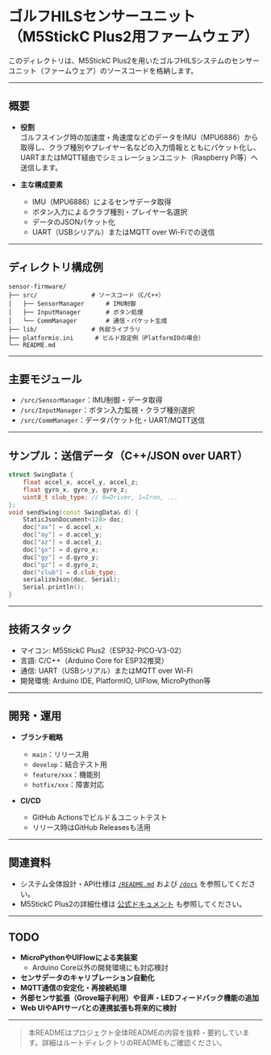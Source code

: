 # ゴルフHILSセンサーユニット（M5StickC Plus2用ファームウェア）

このディレクトリは、M5StickC Plus2を用いたゴルフHILSシステムのセンサーユニット（ファームウェア）のソースコードを格納します。

---

## 概要

- **役割**  
  ゴルフスイング時の加速度・角速度などのデータをIMU（MPU6886）から取得し、クラブ種別やプレイヤー名などの入力情報とともにパケット化し、UARTまたはMQTT経由でシミュレーションユニット（Raspberry Pi等）へ送信します。

- **主な構成要素**
  - IMU（MPU6886）によるセンサデータ取得
  - ボタン入力によるクラブ種別・プレイヤー名選択
  - データのJSONパケット化
  - UART（USBシリアル）またはMQTT over Wi-Fiでの送信

---

## ディレクトリ構成例

```
sensor-firmware/
├── src/               # ソースコード（C/C++）
│   ├── SensorManager      # IMU制御
│   ├── InputManager       # ボタン処理
│   └── CommManager        # 通信・パケット生成
├── lib/               # 外部ライブラリ
├── platformio.ini      # ビルド設定例（PlatformIOの場合）
└── README.md
```

---

## 主要モジュール

- `/src/SensorManager`：IMU制御・データ取得
- `/src/InputManager`：ボタン入力監視・クラブ種別選択
- `/src/CommManager`：データパケット化・UART/MQTT送信

---

## サンプル：送信データ（C++/JSON over UART）

```cpp
struct SwingData {
    float accel_x, accel_y, accel_z;
    float gyro_x, gyro_y, gyro_z;
    uint8_t club_type; // 0=Driver, 1=Iron, ...
};
void sendSwing(const SwingData& d) {
    StaticJsonDocument<128> doc;
    doc["ax"] = d.accel_x;
    doc["ay"] = d.accel_y;
    doc["az"] = d.accel_z;
    doc["gx"] = d.gyro_x;
    doc["gy"] = d.gyro_y;
    doc["gz"] = d.gyro_z;
    doc["club"] = d.club_type;
    serializeJson(doc, Serial);
    Serial.println();
}
```

---

## 技術スタック

- マイコン: M5StickC Plus2（ESP32-PICO-V3-02）
- 言語: C/C++（Arduino Core for ESP32推奨）
- 通信: UART（USBシリアル）またはMQTT over Wi-Fi
- 開発環境: Arduino IDE, PlatformIO, UIFlow, MicroPython等

---

## 開発・運用

- **ブランチ戦略**  
  - `main`：リリース用
  - `develop`：結合テスト用
  - `feature/xxx`：機能別
  - `hotfix/xxx`：障害対応

- **CI/CD**  
  - GitHub Actionsでビルド＆ユニットテスト
  - リリース時はGitHub Releasesも活用

---

## 関連資料

- システム全体設計・API仕様は [`/README.md`](../README.md) および [`/docs`](../docs/) を参照してください。
- M5StickC Plus2の詳細仕様は [公式ドキュメント](https://docs.m5stack.com/ja/core/m5stickc_plus2) も参照してください。

---

## TODO

- **MicroPythonやUIFlowによる実装案**  
  - Arduino Core以外の開発環境にも対応検討
- **センサデータのキャリブレーション自動化**
- **MQTT通信の安定化・再接続処理**
- **外部センサ拡張（Grove端子利用）や音声・LEDフィードバック機能の追加**
- **Web UIやAPIサーバとの連携拡張も将来的に検討**

---

> 本READMEはプロジェクト全体READMEの内容を抜粋・要約しています。詳細はルートディレクトリのREADMEもご確認ください。